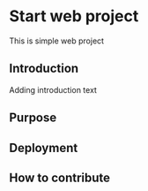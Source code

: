 # Start web project

This is simple web project

## Introduction

Adding introduction text

## Purpose

## Deployment 

## How to contribute

